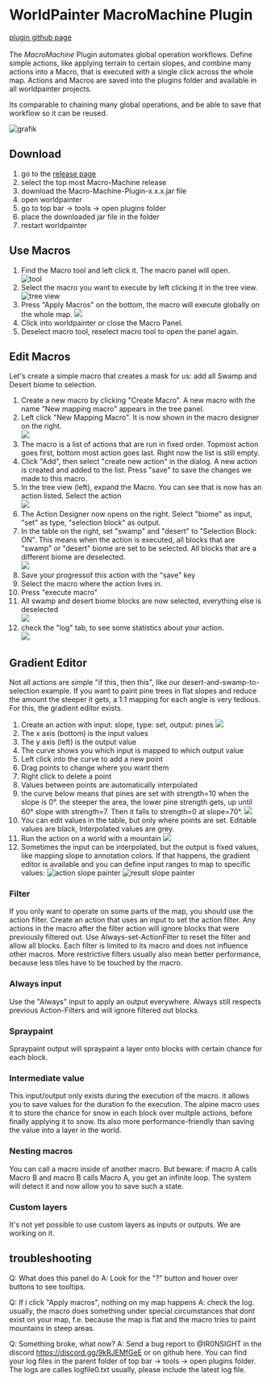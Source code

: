 # WorldPainter MacroMachine Plugin
[plugin github page](https://github.com/IR0NSIGHT/ExpandLayerPlugin/tree/tool/MacroMachine/main) <br><br>
The _MacroMachine_ Plugin automates global operation workflows.
Define simple actions, like applying terrain to certain slopes, and combine many actions into a Macro, that is executed with a single click across the whole map.
Actions and Macros are saved into the plugins folder and available in all worldpainter projects.

Its comparable to chaining many global operations, and be able to save that workflow so it can be reused.

![grafik](./Macro%20Machine%20v0.0.1%2030.05.2025%2010_43_10.png)

## Download
1. go to the [release page](https://github.com/IR0NSIGHT/MacroMachine-WpPlugin/releases/latest)
2. select the top most Macro-Machine release
3. download the Macro-Machine-Plugin-x.x.x.jar file
4. open worldpainter
5. go to top bar -> tools -> open plugins folder
6. place the downloaded jar file in the folder
7. restart worldpainter

## Use Macros
1. Find the Macro tool and left click it. The macro panel will open.  
![tool](macromachine_tool.PNG)
2. Select the macro you want to execute by left clicking it in the tree view.  
![tree view](./apply_macro.PNG)
3. Press "Apply Macros" on the bottom, the macro will execute globally on the whole map.
![](./WorldPainter%20-%20test_mountain_range%20-%20Surface%2030.05.2025%2010_57_37.png)
4. Click into worldpainter or close the Macro Panel. 
5. Deselect macro tool, reselect macro tool to open the panel again.

## Edit Macros
Let's create a simple macro that creates a mask for us:  add all Swamp and Desert biome to selection. 
1. Create a new macro by clicking "Create Macro". A new macro with the name "New mapping macro" appears in the tree panel.
2. Left click "New Mapping Macro". It is now shown in the macro designer on the right.  
![](./macro_designer.PNG)
3. The macro is a list of actions that are run in fixed order. Topmost action goes first, bottom most action goes last. Right now the list is still empty.
4. Click "Add", then select "create new action" in the dialog. A new action is created and added to the list. Press "save" to save the changes we made to this macro.
5. In the tree view (left), expand the Macro. You can see that is now has an action listed. Select the action  
![](./tree_view_new_action.PNG)
6. The Action Designer now opens on the right. Select "biome" as input, "set" as type, "selection block" as output.
7. In the table on the right, set "swamp" and "desert" to "Selection Block: ON". This means when the action is executed, all blocks that are "swamp" or "desert" biome are set to be selected. All blocks that are a different biome are deselected.  
![](./selection_block_table.PNG)
8. Save your progressof this action with the "save" key
9. Select the macro where the action lives in.
10. Press "execute macro"
11. All swamp and desert biome blocks are now selected, everything else is deselected  
![](./macro_before_after.png)
12. check the "log" tab, to see some statistics about your action.  
![](./macro_statistic.PNG)

## Gradient Editor
Not all actions are simple "if this, then this", like our desert-and-swamp-to-selection example.
If you want to paint pine trees in flat slopes and reduce the amount the steeper it gets, a 1:1 mapping for each angle is very tedious.
For this, the gradient editor exists.
1. Create an action with input: slope, type: set, output: pines
![](./action_pines_start.PNG)
2. The x axis (bottom) is the input values
3. The y axis (left) is the output value
4. The curve shows you which input is mapped to which output value
5. Left click into the curve to add a new point
6. Drag points to change where you want them
7. Right click to delete a point
8. Values between points are automatically interpolated
9. the curve below means that pines are set with strength=10 when the slope is 0°. the steeper the area, the lower pine strength gets, up until 60° slope with strength=7. Then it falls to strength=0 at slope=70°.
![](./action_pines_end.PNG)
10. You can edit values in the table, but only where points are set. Editable values are black, Interpolated values are grey.
11. Run the action on a world with a mountain
![](./action_pines_result.png)
12. Sometimes the input can be interpolated, but the output is fixed values, like mapping slope to annotation colors. If that happens, the gradient editor is available and you can define input ranges to map to specific values:
![action slope painter](./action_slope_painter.PNG)
![result slope painter](./result_slope_painter.PNG)

### Filter
If you only want to operate on some parts of the map, you should use the action filter. Create an action that uses an input to set the action filter.
Any actions in the macro after the filter action will ignore blocks that were previously filtered out.
Use Always-set-ActionFilter to reset the filter and allow all blocks.
Each filter is limited to its macro and does not influence other macros.
More restrictive filters usually also mean better performance, because less tiles have to be touched by the macro.

### Always input
Use the "Always" input to apply an output everywhere. Always still respects previous Action-Filters and will ignore filtered out blocks.

### Spraypaint
Spraypaint output will spraypaint a layer onto blocks with certain chance for each block.

### Intermediate value
This input/output only exists during the execution of the macro. it allows you to save values for the duration fo the execution.
The alpine macro uses it to store the chance for snow in each block over multple actions, before finally applying it to snow.
Its also more performance-friendly than saving the value into a layer in the world.

### Nesting macros
You can call a macro inside of another macro. But beware: if macro A calls Macro B and macro B calls Macro A, you get an infinite loop. The system will detect it and now allow you to save such a state.

### Custom layers
It's not yet possible to use custom layers as inputs or outputs. We are working on it.

## troubleshooting
Q: What does this panel do
A: Look for the "?" button and hover over buttons to see tooltips.

Q: If i click "Apply macros", nothing on my map happens
A: check the log. usually, the macro does something under special circumstances that dont exist on your map, f.e. because the map is flat and the macro tries to paint mountains in steep areas.

Q: Something broke, what now?
A: Send a bug report to @IR0NSIGHT in the discord https://discord.gg/9kRJEMfGeE or on github here. You can find your log files in the parent folder of top bar -> tools -> open plugins folder. The logs are calles logfile0.txt usually, please include the latest log file.
